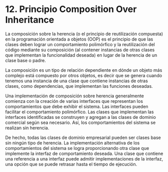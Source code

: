 
# 12. Principio Composition Over Inheritance


La composición sobre la herencia (o el principio de reutilización compuesta) en la programación orientada a objetos (OOP) es el principio de que las clases deben lograr un comportamiento polimórfico y la reutilización del código mediante su composición (al contener instancias de otras clases que implementan la funcionalidad deseada) en lugar de la herencia de un clase base o padre.

La composición es un tipo de relación dependiente en dónde un objeto más complejo está compuesto por otros objetos, es decir que se genera cuando tenemos una instancia de una clase que contiene instancias de otras clases, como dependencias, que implementan las funciones deseadas.

Una implementación de composición sobre herencia generalmente comienza con la creación de varias interfaces que representan los comportamientos que debe exhibir el sistema. Las interfaces pueden facilitar el comportamiento polimórfico. Las clases que implementan las interfaces identificadas se construyen y agregan a las clases de dominio comercial según sea necesario. Así, los comportamientos del sistema se realizan sin herencia.

De hecho, todas las clases de dominio empresarial pueden ser clases base sin ningún tipo de herencia. La implementación alternativa de los comportamientos del sistema se logra proporcionando otra clase que implemente la interfaz de comportamiento deseada. Una clase que contiene una referencia a una interfaz puede admitir implementaciones de la interfaz, una opción que se puede retrasar hasta el tiempo de ejecución.

